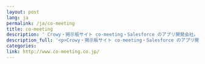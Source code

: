 ```yaml
---
layout: post
lang: ja
permalink: /ja/co-meeting
title: co-meeting
description: ' Crowy・掲示板サイト co-meeting・Salesforce のアプリ開発会社。リモート勤務・時間・曜日選択可能。 '
description_full: '<p>Crowy・掲示板サイト co-meeting・Salesforce のアプリ開発会社。リモート勤務・時間・曜日選択可能。</p>'
categories: 
link: http://www.co-meeting.co.jp/
---
```

